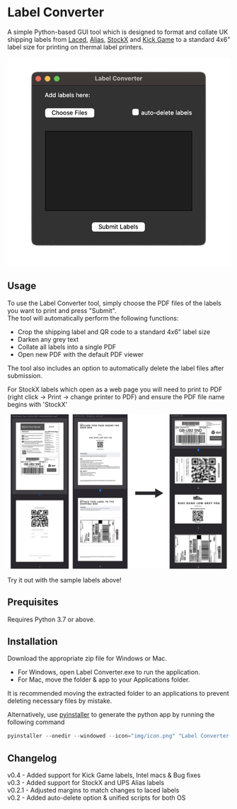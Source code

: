 # Label Converter

A simple Python-based GUI tool which is designed to format and collate UK shipping labels from [Laced](https://www.laced.co.uk/), [Alias](https://www.alias.org/), [StockX](https://www.stockx.com/) and [Kick Game](https://www.kickgame.co.uk/) to a standard 4x6" label size for printing on thermal label printers.

![Screenshot](https://github.com/nav17/label_converter/blob/master/img/tool.png?raw=true)

## Usage
To use the Label Converter tool, simply choose the PDF files of the labels you want to print and press "Submit".\
The tool will automatically perform the following functions:

* Crop the shipping label and QR code to a standard 4x6" label size
* Darken any grey text
* Collate all labels into a single PDF
* Open new PDF with the default PDF viewer

The tool also includes an option to automatically delete the label files after submission.

For StockX labels which open as a web page you will need to print to PDF (right click -> Print -> change printer to PDF) and ensure the PDF file name begins with 'StockX'

![Screenshot](https://github.com/nav17/label_converter/blob/master/img/example.png?raw=true)

Try it out with the sample labels above!

## Prequisites
Requires Python 3.7 or above.

## Installation

Download the appropriate zip file for Windows or Mac.

* For Windows, open Label Converter.exe to run the application. 
* For Mac, move the folder & app to your Applications folder.

It is recommended moving the extracted folder to an applications to prevent deleting necessary files by mistake.

Alternatively, use [pyinstaller](https://pyinstaller.org/) to generate the python app by running the following command 

```python
pyinstaller --onedir --windowed --icon="img/icon.png" "Label Converter.py"
```

## Changelog

v0.4 - Added support for Kick Game labels, Intel macs & Bug fixes\
v0.3 - Added support for StockX and UPS Alias labels\
v0.2.1 - Adjusted margins to match changes to laced labels\
v0.2 - Added auto-delete option & unified scripts for both OS